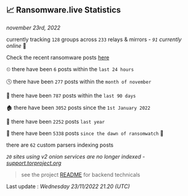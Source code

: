
## 📈 Ransomware.live Statistics
_november 23rd, 2022_

currently tracking `128` groups across `233` relays & mirrors - _`91` currently online_ 📡

Check the recent ransomware posts [here](https://www.ransomware.live/#/recentposts)


⏲ there have been `6` posts within the `last 24 hours`

🕓 there have been `277` posts within the `month of november`

📅 there have been `787` posts within the `last 90 days`

🏚 there have been `3052` posts since the `1st January 2022`

🚀 there have been `2252` posts `last year`

🦕 there have been `5338` posts `since the dawn of ransomwatch` 🐣

there are `62` custom parsers indexing posts

_`20` sites using v2 onion services are no longer indexed - [support.torproject.org](https://support.torproject.org/onionservices/v2-deprecation/)_

> see the project [README](https://github.com/jmousqueton/ransomwatch#readme) for backend technicals



Last update : _Wednesday 23/11/2022 21.20 (UTC)_


